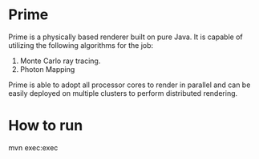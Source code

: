 Prime
=====
Prime is a physically based renderer built on pure Java. It is capable of utilizing the following algorithms for the job:
  1. Monte Carlo ray tracing.
  2. Photon Mapping

Prime is able to adopt all processor cores to render in parallel and can be easily deployed on multiple clusters to perform distributed rendering.


How to run
==========
mvn exec:exec
